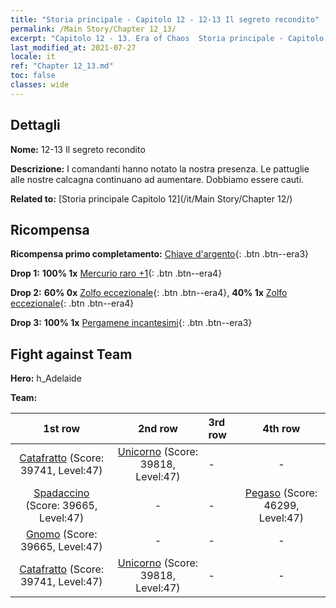 ```yaml
---
title: "Storia principale - Capitolo 12 - 12-13 Il segreto recondito"
permalink: /Main Story/Chapter 12_13/
excerpt: "Capitolo 12 - 13. Era of Chaos  Storia principale - Capitolo 12_13. 12-13 Il segreto recondito"
last_modified_at: 2021-07-27
locale: it
ref: "Chapter 12_13.md"
toc: false
classes: wide
---
```


## Dettagli

 **Nome:** 12-13 Il segreto recondito

 **Descrizione:** I comandanti hanno notato la nostra presenza. Le pattuglie alle nostre calcagna continuano ad aumentare. Dobbiamo essere cauti.

 **Related to:** [Storia principale Capitolo 12](/it/Main Story/Chapter 12/)

## Ricompensa

 **Ricompensa primo completamento:** [Chiave d'argento](/ItemsIT/con_693/){: .btn .btn--era3}

 **Drop 1:** **100% 1x** [Mercurio raro +1](/ItemsIT/mat_42/){: .btn .btn--era4}

 **Drop 2:** **60% 0x** [Zolfo eccezionale](/ItemsIT/mat_36/){: .btn .btn--era4}, **40% 1x** [Zolfo eccezionale](/ItemsIT/mat_36/){: .btn .btn--era4}

 **Drop 3:** **100% 1x** [Pergamene incantesimi](/ItemsIT/con_694/){: .btn .btn--era3}


## Fight against Team
 **Hero:** h_Adelaide

 **Team:**


  | 1st row | 2nd row | 3rd row | 4th row |
  |:----:|:----:|:----|:----:|
  | [Catafratto](/it/units/Cavalier/) (Score: 39741, Level:47)  | [Unicorno](/it/units/Unicorn/) (Score: 39818, Level:47)  | - | - |
  | [Spadaccino](/it/units/Swordsman/) (Score: 39665, Level:47)  | - | - | [Pegaso](/it/units/Pegasus/) (Score: 46299, Level:47)  |
  | [Gnomo](/it/units/Dwarf/) (Score: 39665, Level:47)  | - | - | - |
  | [Catafratto](/it/units/Cavalier/) (Score: 39741, Level:47)  | [Unicorno](/it/units/Unicorn/) (Score: 39818, Level:47)  | - | - |


